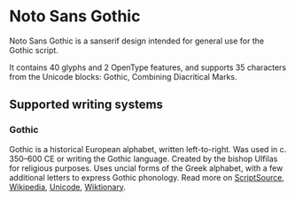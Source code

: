 
# Noto Sans Gothic

Noto Sans Gothic is a sanserif design intended for general use for the Gothic script.

It contains 40 glyphs and 2 OpenType features, and supports 35 characters from the Unicode blocks: Gothic, Combining Diacritical Marks.


## Supported writing systems


### Gothic

Gothic is a historical European alphabet, written left-to-right. Was used in c. 350–600 CE or writing the Gothic language. Created by the bishop Ulfilas for religious purposes. Uses uncial forms of the Greek alphabet, with a few additional letters to express Gothic phonology. Read more on [ScriptSource](https://scriptsource.org/scr/Goth), [Wikipedia](https://en.wikipedia.org/wiki/ISO_15924:Goth), [Unicode](https://www.unicode.org/versions/Unicode13.0.0/ch08.pdf#G33932), [Wiktionary](https://en.wiktionary.org/wiki/Category:Gothic_script).

